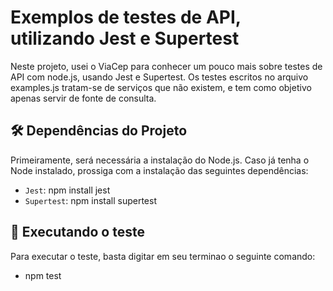 # Exemplos de testes de API, utilizando Jest e Supertest

Neste projeto, usei o ViaCep para conhecer um pouco mais sobre testes de API com node.js, usando Jest e Supertest. 
Os testes escritos no arquivo examples.js tratam-se de serviços que não existem, e tem como objetivo apenas servir de fonte de consulta.

## 🛠️ Dependências do Projeto

Primeiramente, será necessária a instalação do Node.js. Caso já tenha o Node instalado, prossiga com a instalação das seguintes dependências:

- `Jest`: npm install jest
- `Supertest`: npm install supertest

## 📁 Executando o teste

Para executar o teste, basta digitar em seu terminao o seguinte comando: 
- npm test
